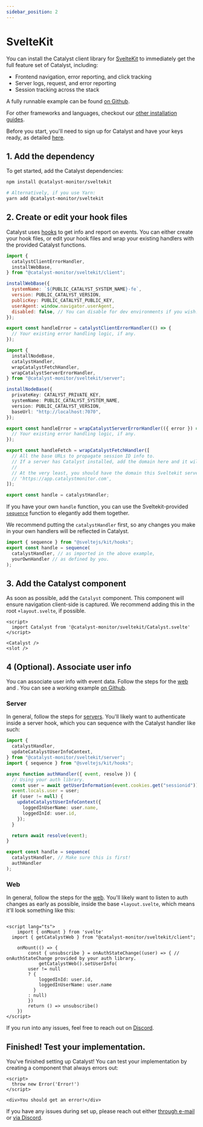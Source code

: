 ```yaml
---
sidebar_position: 2
---
```


# SvelteKit

You can install the Catalyst client library for [SvelteKit](https://kit.svelte.dev/) to immediately get the full feature set of Catalyst, including:

- Frontend navigation, error reporting, and click tracking
- Server logs, request, and error reporting
- Session tracking across the stack

A fully runnable example can be found [on Github][example].

For other frameworks and languages, checkout our [other installation guides](/docs/category/install-catalyst).

Before you start, you'll need to sign up for Catalyst and have your keys ready, as detailed [here](/docs/signup).

## 1. Add the dependency

To get started, add the Catalyst dependencies:

```bash title="Terminal"
npm install @catalyst-monitor/sveltekit

# Alternatively, if you use Yarn:
yarn add @catalyst-monitor/sveltekit
```

## 2. Create or edit your hook files

Catalyst uses [hooks](https://kit.svelte.dev/docs/hooks) to get info and report on events. You can either create your hook files, or edit your hook files and wrap your existing handlers with the provided Catalyst functions.

```javascript title="src/hooks.client.js"
import {
  catalystClientErrorHandler,
  installWebBase,
} from "@catalyst-monitor/sveltekit/client";

installWebBase({
  systemName: `${PUBLIC_CATALYST_SYSTEM_NAME}-fe`,
  version: PUBLIC_CATALYST_VERSION,
  publicKey: PUBLIC_CATALYST_PUBLIC_KEY,
  userAgent: window.navigator.userAgent,
  disabled: false, // You can disable for dev environments if you wish.
});

export const handleError = catalystClientErrorHandler(() => {
  // Your existing error handling logic, if any.
});
```

```ts title="src/hooks.server.js"
import {
  installNodeBase,
  catalystHandler,
  wrapCatalystFetchHandler,
  wrapCatalystServerErrorHandler,
} from "@catalyst-monitor/sveltekit/server";

installNodeBase({
  privateKey: CATALYST_PRIVATE_KEY,
  systemName: PUBLIC_CATALYST_SYSTEM_NAME,
  version: PUBLIC_CATALYST_VERSION,
  baseUrl: "http://localhost:7070",
});

export const handleError = wrapCatalystServerErrorHandler(({ error }) => {
  // Your existing error handling logic, if any.
});

export const handleFetch = wrapCatalystFetchHandler([
  // All the base URLs to propagate session ID info to.
  // If a server has Catalyst installed, add the domain here and it will automatically receive the session info!
  //
  // At the very least, you should have the domain this Sveltekit server is hosted at, e.g.
  // 'https://app.catalystmonitor.com',
]);

export const handle = catalystHandler;
```

If you have your own `handle` function, you can use the Sveltekit-provided [`sequence`](https://kit.svelte.dev/docs/modules#sveltejs-kit-hooks) function to elegantly add them together.

We recommend putting the `catalystHandler` first, so any changes you make in your own handlers will be reflected in Catalyst.

```ts title="src/hooks.server.js"
import { sequence } from "@sveltejs/kit/hooks";
export const handle = sequence(
  catalystHandler, // as imported in the above example,
  yourOwnHandler // as defined by you.
);
```

## 3. Add the Catalyst component

As soon as possible, add the `Catalyst` component. This component will ensure navigation client-side is captured. We recommend adding this in the root `+layout.svelte`, if possible.

```svelte title="src/+layout.svelte"
<script>
  import Catalyst from '@catalyst-monitor/sveltekit/Catalyst.svelte'
</script>

<Catalyst />
<slot />
```

## 4 (Optional). Associate user info

You can associate user info with event data. Follow the steps for the [web](/docs/install/javascript/other-web) and . You can see a working example [on Github][example].

### Server

In general, follow the steps for [servers](/docs/install/javascript/other-node). You'll likely want to authenticate inside a server hook, which you can sequence with the Catalyst handler like such:

```ts title="src/hooks.server.js"
import {
  catalystHandler,
  updateCatalystUserInfoContext,
} from "@catalyst-monitor/sveltekit/server";
import { sequence } from "@sveltejs/kit/hooks";

async function authHandler({ event, resolve }) {
  // Using your auth library.
  const user = await getUserInformation(event.cookies.get("sessionid"));
  event.locals.user = user;
  if (user != null) {
    updateCatalystUserInfoContext({
      loggedInUserName: user.name,
      loggedInId: user.id,
    });
  }

  return await resolve(event);
}

export const handle = sequence(
  catalystHandler, // Make sure this is first!
  authHandler
);
```

### Web

In general, follow the steps for the [web](/docs/install/javascript/other-web). You'll likely want to listen to auth changes as early as possible, inside the base `+layout.svelte`, which means it'll look something like this:

```svelte title="src/routes/+layout.svelte

<script lang="ts">
	import { onMount } from 'svelte'
  import { getCatalystWeb } from "@catalyst-monitor/sveltekit/client";

	onMount(() => {
		const { unsubscribe } = onAuthStateChange((user) => { // onAuthStateChange provided by your auth library.
			getCatalystWeb().setUserInfo(
        user != null
        ? {
            loggedInId: user.id,
            loggedInUserName: user.name
          }
        : null)
		})
		return () => unsubscribe()
	})
</script>
```

If you run into any issues, feel free to reach out on [Discord][discord].

## Finished! Test your implementation.

You've finished setting up Catalyst! You can test your implementation by creating a component that always errors out:

```svelte title="+page.svelte"
<script>
  throw new Error('Error!')
</script>

<div>You should get an error!</div>
```

If you have any issues during set up, please reach out either [through e-mail](mailto:bill@privium.xyz) or [via Discord][discord].

[example]: https://github.com/catalyst-monitor/catalyst-examples/tree/main/js/sveltekit
[discord]: https://discord.gg/YQZy4SXzmX
